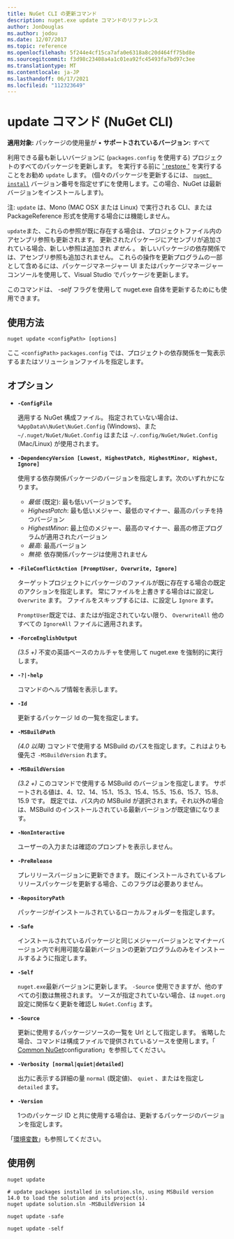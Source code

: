 ```yaml
---
title: NuGet CLI の更新コマンド
description: nuget.exe update コマンドのリファレンス
author: JonDouglas
ms.author: jodou
ms.date: 12/07/2017
ms.topic: reference
ms.openlocfilehash: 5f244e4cf15ca7afa0e6318a8c20d464ff75bd8e
ms.sourcegitcommit: f3d98c23408a4a1c01ea92fc45493fa7bd97c3ee
ms.translationtype: MT
ms.contentlocale: ja-JP
ms.lasthandoff: 06/17/2021
ms.locfileid: "112323649"
---
```

# <a name="update-command-nuget-cli"></a>update コマンド (NuGet CLI)

**適用対象:** パッケージの使用量が &bullet; **サポートされているバージョン:** すべて

利用できる最も新しいバージョンに (`packages.config` を使用する) プロジェクトのすべてのパッケージを更新します。 を実行する前に [' restore '](cli-ref-restore.md) を実行することをお勧め `update` します。 (個々のパッケージを更新するには、 [`nuget install`](cli-ref-install.md) バージョン番号を指定せずにを使用します。この場合、NuGet は最新バージョンをインストールします)。

注: `update` は、Mono (MAC OSX または Linux) で実行される CLI、または PackageReference 形式を使用する場合には機能しません。

`update`また、これらの参照が既に存在する場合は、プロジェクトファイル内のアセンブリ参照も更新されます。 更新されたパッケージにアセンブリが追加されている場合、新しい参照は追加され *ません* 。 新しいパッケージの依存関係では、アセンブリ参照も追加されません。 これらの操作を更新プログラムの一部として含めるには、パッケージマネージャー UI またはパッケージマネージャーコンソールを使用して、Visual Studio でパッケージを更新します。

このコマンドは、 *-self* フラグを使用して nuget.exe 自体を更新するためにも使用できます。

## <a name="usage"></a>使用方法

```cli
nuget update <configPath> [options]
```

ここ `<configPath>` `packages.config` では、プロジェクトの依存関係を一覧表示するまたはソリューションファイルを指定します。

## <a name="options"></a>オプション

- **`-ConfigFile`**

  適用する NuGet 構成ファイル。 指定されていない場合は、 `%AppData%\NuGet\NuGet.Config` (Windows)、また `~/.nuget/NuGet/NuGet.Config` はまたは `~/.config/NuGet/NuGet.Config` (Mac/Linux) が使用されます。
  
- **`-DependencyVersion [Lowest, HighestPatch, HighestMinor, Highest, Ignore]`**

  使用する依存関係パッケージのバージョンを指定します。次のいずれかになります。<br/><ul><li>*最低* (既定): 最も低いバージョンです。</li><li>*HighestPatch*: 最も低いメジャー、最低のマイナー、最高のパッチを持つバージョン</li><li>*HighestMinor*: 最上位のメジャー、最高のマイナー、最高の修正プログラムが適用されたバージョン</li><li>*最高*: 最高バージョン</li><li>*無視*: 依存関係パッケージは使用されません</li></ul>

- **`-FileConflictAction [PromptUser, Overwrite, Ignore]`**

  ターゲットプロジェクトにパッケージのファイルが既に存在する場合の既定のアクションを指定します。 常にファイルを上書きする場合はに設定し `Overwrite` ます。 ファイルをスキップするには、に設定し `Ignore` ます。

  `PromptUser`既定では、またはが指定されていない限り、 `OverwriteAll` 他のすべての `IgnoreAll` ファイルに適用されます。

- **`-ForceEnglishOutput`**

  *(3.5 +)* 不変の英語ベースのカルチャを使用して nuget.exe を強制的に実行します。

- **`-?|-help`**

  コマンドのヘルプ情報を表示します。

- **`-Id`**

  更新するパッケージ Id の一覧を指定します。

- **`-MSBuildPath`**

  *(4.0 以降)* コマンドで使用する MSBuild のパスを指定します。これはよりも優先さ `-MSBuildVersion` れます。

- **`-MSBuildVersion`**

  *(3.2 +)* このコマンドで使用する MSBuild のバージョンを指定します。 サポートされる値は、4、12、14、15.1、15.3、15.4、15.5、15.6、15.7、15.8、15.9 です。 既定では、パス内の MSBuild が選択されます。それ以外の場合は、MSBuild のインストールされている最新バージョンが既定値になります。

- **`-NonInteractive`**

  ユーザーの入力または確認のプロンプトを表示しません。

- **`-PreRelease`**

  プレリリースバージョンに更新できます。 既にインストールされているプレリリースパッケージを更新する場合、このフラグは必要ありません。

- **`-RepositoryPath`**

  パッケージがインストールされているローカルフォルダーを指定します。

- **`-Safe`**

  インストールされているパッケージと同じメジャーバージョンとマイナーバージョン内で利用可能な最新バージョンの更新プログラムのみをインストールするように指定します。

- **`-Self`**

  `nuget.exe`最新バージョンに更新します。 `-Source` 使用できますが、他のすべての引数は無視されます。 ソースが指定されていない場合、は `nuget.org` 設定に関係なく更新を確認し `NuGet.Config` ます。

- **`-Source`**

  更新に使用するパッケージソースの一覧を Url として指定します。 省略した場合、コマンドは構成ファイルで提供されているソースを使用します。「 [Common NuGet](../../consume-packages/configuring-nuget-behavior.md)configuration」を参照してください。

- **`-Verbosity [normal|quiet|detailed]`**

  出力に表示する詳細の量 `normal` (既定値)、 `quiet` 、またはを指定し `detailed` ます。

- **`-Version`**

  1つのパッケージ ID と共に使用する場合は、更新するパッケージのバージョンを指定します。

「[環境変数](cli-ref-environment-variables.md)」も参照してください。

## <a name="examples"></a>使用例

```cli
nuget update

# update packages installed in solution.sln, using MSBuild version 14.0 to load the solution and its project(s).
nuget update solution.sln -MSBuildVersion 14

nuget update -safe

nuget update -self
```
